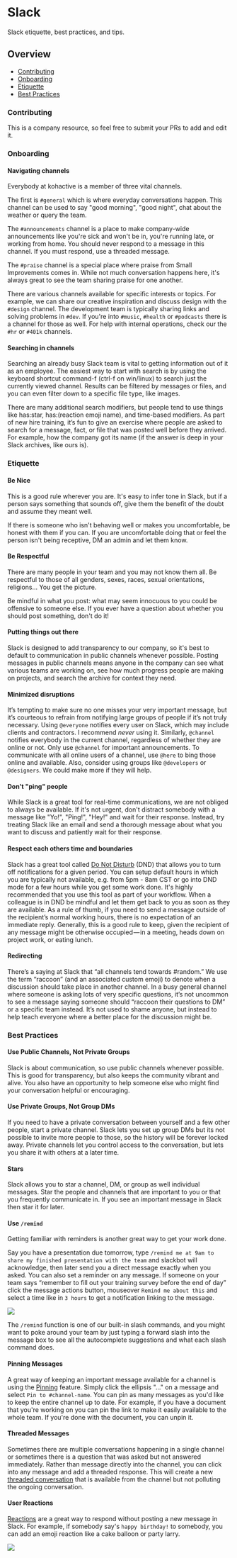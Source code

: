 # Slack

Slack etiquette, best practices, and tips. 

## Overview

- [Contributing](#contributing)
- [Onboarding](#onboarding)
- [Etiquette](#etiquette)
- [Best Practices](#best-practices)

### Contributing
This is a company resource, so feel free to submit your PRs to add and edit it.

### Onboarding

#### Navigating channels
Everybody at kohactive is a member of three vital channels. 

The first is `#general` which is where everyday conversations happen. This channel can be used to say "good morning", "good night", chat about the weather or query the team. 

The `#announcements` channel is a place to make company-wide announcements like you're sick and won't be in, you're running late, or working from home. You should never respond to a message in this channel. If you must respond, use a threaded message.

The `#praise` channel is a special place where praise from Small Improvements comes in. While not much conversation happens here, it's always great to see the team sharing praise for one another. 

There are various channels available for specific interests or topics. For example, we can share our creative inspiration and discuss design with the `#design` channel. The development team is typically sharing links and solving problems in `#dev`. If you're into `#music`, `#health` or `#podcasts` there is a channel for those as well. For help with internal operations, check our the `#hr` or `#401k` channels. 

#### Searching in channels

Searching an already busy Slack team is vital to getting information out of it as an employee. The easiest way to start with search is by using the keyboard shortcut command-f (ctrl-f on win/linux) to search just the currently viewed channel. Results can be filtered by messages or files, and you can even filter down to a specific file type, like images.

There are many additional search modifiers, but people tend to use things like has:star, has:(reaction emoji name), and time-based modifiers. As part of new hire training, it’s fun to give an exercise where people are asked to search for a message, fact, or file that was posted well before they arrived. For example, how the company got its name (if the answer is deep in your Slack archives, like ours is).


### Etiquette

#### Be Nice

This is a good rule wherever you are. It's easy to infer tone in Slack, but if a person says something that sounds off, give them the benefit of the doubt and assume they meant well.

If there is someone who isn't behaving well or makes you uncomfortable, be honest with them if you can. If you are uncomfortable doing that or feel the person isn't being receptive, DM an admin and let them know.

#### Be Respectful

There are many people in your team and you may not know them all. Be respectful to those of all genders, sexes, races, sexual orientations, religions... You get the picture.

Be mindful in what you post: what may seem innocuous to you could be offensive to someone else. If you ever have a question about whether you should post something, don't do it!

#### Putting things out there

Slack is designed to add transparency to our company, so it's best to default to communication in public channels whenever possible. Posting messages in public channels means anyone in the company can see what various teams are working on, see how much progress people are making on projects, and search the archive for context they need.

#### Minimized disruptions

It’s tempting to make sure no one misses your very important message, but it’s courteous to refrain from notifying large groups of people if it’s not truly necessary. Using `@everyone` notifies every user on Slack, which may include clients and contractors. I recommend _never_ using it. Similarly, `@channel` notifies everybody in the current channel, regardless of whether they are online or not. Only use `@channel` for important announcements. To communicate with all online users of a channel, use `@here` to bing those online and available. Also, consider using groups like `@developers` or `@designers`. We could make more if they will help.

#### Don't "ping" people

While Slack is a great tool for real-time communications, we are not obliged to always be available. If it's not urgent, don't distract somebody with a message like "Yo!", "Ping!", "Hey!" and wait for their response. Instead, try treating Slack like an email and send a thorough message about what you want to discuss and patiently wait for their response.

#### Respect each others time and boundaries

Slack has a great tool called [Do Not Disturb](https://get.slack.help/hc/en-us/articles/214908388-Do-Not-Disturb-and-snooze-settings) (DND) that allows you to turn off notifications for a given period. You can setup default hours in which you are typically not available, e.g. from 5pm - 8am CST or go into DND mode for a few hours while you get some work done. It's highly recommended that you use this tool as part of your workflow. When a colleague is in DND be mindful and let them get back to you as soon as they are available. As a rule of thumb, if you need to send a message outside of the recipient’s normal working hours, there is no expectation of an immediate reply. Generally, this is a good rule to keep, given the recipient of any message might be otherwise occupied — in a meeting, heads down on project work, or eating lunch.

#### Redirecting

There’s a saying at Slack that “all channels tend towards #random.” We use the term “raccoon” (and an associated custom emoji) to denote when a discussion should take place in another channel. In a busy general channel where someone is asking lots of very specific questions, it’s not uncommon to see a message saying someone should “raccoon their questions to DM” or a specific team instead. It’s not used to shame anyone, but instead to help teach everyone where a better place for the discussion might be.



### Best Practices

#### Use Public Channels, Not Private Groups

Slack is about communication, so use public channels whenever possible. This is good for transparency, but also keeps the community vibrant and alive. You also have an opportunity to help someone else who might find your conversation helpful or encouraging.

#### Use Private Groups, Not Group DMs

If you need to have a private conversation between yourself and a few other people, start a private channel. Slack lets you set up group DMs but its not possible to invite more people to those, so the history will be forever locked away. Private channels let you control access to the conversation, but lets you share it with others at a later time.


#### Stars

Slack allows you to star a channel, DM, or group as well individual messages. Star the people and channels that are important to you or that you frequently communicate in. If you see an important message in Slack then star it for later.

#### Use `/remind`

Getting familiar with reminders is another great way to get your work done.

Say you have a presentation due tomorrow, type `/remind me at 9am to share my finished presentation with the team` and slackbot will acknowledge, then later send you a direct message exactly when you asked. You can also set a reminder on any message. If someone on your team says “remember to fill out your training survey before the end of day” click the message actions button, mouseover `Remind me about this` and select a time like in `3 hours` to get a notification linking to the message.

![](https://cdn-images-1.medium.com/max/800/0*m5Scy8JQQQr1pS3L.)

The `/remind` function is one of our built-in slash commands, and you might want to poke around your team by just typing a forward slash into the message box to see all the autocomplete suggestions and what each slash command does.

#### Pinning Messages

A great way of keeping an important message available for a channel is using the [Pinning](https://get.slack.help/hc/en-us/articles/205239997-Pin-messages-or-files) feature. Simply click the ellipsis "..." on a message and select `Pin to #channel-name`. You can pin as many messages as you'd like to keep the entire channel up to date. For example, if you have a document that you're working on you can pin the link to make it easily available to the whole team. If you're done with the document, you can unpin it. 

#### Threaded Messages

Sometimes there are multiple conversations happening in a single channel or sometimes there is a question that was asked but not answered immediately. Rather than message directly into the channel, you can click into any message and add a threaded response. This will create a new [threaded conversation](https://get.slack.help/hc/en-us/articles/115000769927-Message-threads) that is available from the channel but not polluting the ongoing conversation. 

#### User Reactions

[Reactions](https://get.slack.help/hc/en-us/articles/206870317-Emoji-reactions) are a great way to respond without posting a new message in Slack. For example, if somebody say's `happy birthday!` to somebody, you can add an emoji reaction like a cake balloon or party larry.

![](https://get.slack.help/hc/en-us/article_attachments/214876427/Screen_Shot_2016-10-19_at_4.41.02_PM.png)

